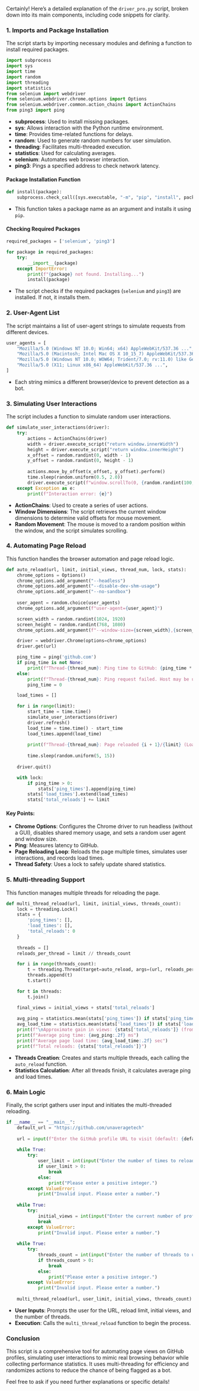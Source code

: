 Certainly! Here’s a detailed explanation of the `driver_pro.py` script, broken down into its main components, including code snippets for clarity.

### 1. **Imports and Package Installation**

The script starts by importing necessary modules and defining a function to install required packages.

```python
import subprocess
import sys
import time
import random
import threading
import statistics
from selenium import webdriver
from selenium.webdriver.chrome.options import Options
from selenium.webdriver.common.action_chains import ActionChains
from ping3 import ping
```

- **subprocess**: Used to install missing packages.
- **sys**: Allows interaction with the Python runtime environment.
- **time**: Provides time-related functions for delays.
- **random**: Used to generate random numbers for user simulation.
- **threading**: Facilitates multi-threaded execution.
- **statistics**: Used for calculating averages.
- **selenium**: Automates web browser interaction.
- **ping3**: Pings a specified address to check network latency.

#### Package Installation Function

```python
def install(package):
    subprocess.check_call([sys.executable, "-m", "pip", "install", package])
```

- This function takes a package name as an argument and installs it using `pip`.

#### Checking Required Packages

```python
required_packages = ['selenium', 'ping3']

for package in required_packages:
    try:
        __import__(package)
    except ImportError:
        print(f"{package} not found. Installing...")
        install(package)
```

- The script checks if the required packages (`selenium` and `ping3`) are installed. If not, it installs them.

### 2. **User-Agent List**

The script maintains a list of user-agent strings to simulate requests from different devices.

```python
user_agents = [
    "Mozilla/5.0 (Windows NT 10.0; Win64; x64) AppleWebKit/537.36 ...",
    "Mozilla/5.0 (Macintosh; Intel Mac OS X 10_15_7) AppleWebKit/537.36 ...",
    "Mozilla/5.0 (Windows NT 10.0; WOW64; Trident/7.0; rv:11.0) like Gecko",
    "Mozilla/5.0 (X11; Linux x86_64) AppleWebKit/537.36 ...",
]
```

- Each string mimics a different browser/device to prevent detection as a bot.

### 3. **Simulating User Interactions**

The script includes a function to simulate random user interactions.

```python
def simulate_user_interactions(driver):
    try:
        actions = ActionChains(driver)
        width = driver.execute_script("return window.innerWidth")
        height = driver.execute_script("return window.innerHeight")
        x_offset = random.randint(0, width - 1)
        y_offset = random.randint(0, height - 1)
        
        actions.move_by_offset(x_offset, y_offset).perform()
        time.sleep(random.uniform(0.5, 2.0))
        driver.execute_script(f"window.scrollTo(0, {random.randint(100, 500)});")
    except Exception as e:
        print(f"Interaction error: {e}")
```

- **ActionChains**: Used to create a series of user actions.
- **Window Dimensions**: The script retrieves the current window dimensions to determine valid offsets for mouse movement.
- **Random Movement**: The mouse is moved to a random position within the window, and the script simulates scrolling.

### 4. **Automating Page Reload**

This function handles the browser automation and page reload logic.

```python
def auto_reload(url, limit, initial_views, thread_num, lock, stats):
    chrome_options = Options()
    chrome_options.add_argument("--headless")
    chrome_options.add_argument("--disable-dev-shm-usage")
    chrome_options.add_argument("--no-sandbox")
    
    user_agent = random.choice(user_agents)
    chrome_options.add_argument(f"user-agent={user_agent}")

    screen_width = random.randint(1024, 1920)
    screen_height = random.randint(768, 1080)
    chrome_options.add_argument(f"--window-size={screen_width},{screen_height}")

    driver = webdriver.Chrome(options=chrome_options)
    driver.get(url)

    ping_time = ping('github.com')
    if ping_time is not None:
        print(f"Thread-{thread_num}: Ping time to GitHub: {ping_time * 1000:.2f} ms")
    else:
        print(f"Thread-{thread_num}: Ping request failed. Host may be unreachable.")
        ping_time = 0  

    load_times = []

    for i in range(limit):
        start_time = time.time()
        simulate_user_interactions(driver)
        driver.refresh()  
        load_time = time.time() - start_time
        load_times.append(load_time)
        
        print(f"Thread-{thread_num}: Page reloaded {i + 1}/{limit} (Load time: {load_time:.2f} sec)")
        
        time.sleep(random.uniform(5, 15))  
    
    driver.quit()

    with lock:
        if ping_time > 0:  
            stats['ping_times'].append(ping_time)
        stats['load_times'].extend(load_times)
        stats['total_reloads'] += limit
```

#### Key Points:
- **Chrome Options**: Configures the Chrome driver to run headless (without a GUI), disables shared memory usage, and sets a random user agent and window size.
- **Ping**: Measures latency to GitHub.
- **Page Reloading Loop**: Reloads the page multiple times, simulates user interactions, and records load times.
- **Thread Safety**: Uses a lock to safely update shared statistics.

### 5. **Multi-threading Support**

This function manages multiple threads for reloading the page.

```python
def multi_thread_reload(url, limit, initial_views, threads_count):
    lock = threading.Lock()  
    stats = {
        'ping_times': [],
        'load_times': [],
        'total_reloads': 0
    }
    
    threads = []
    reloads_per_thread = limit // threads_count

    for i in range(threads_count):
        t = threading.Thread(target=auto_reload, args=(url, reloads_per_thread, initial_views, i + 1, lock, stats))
        threads.append(t)
        t.start()

    for t in threads:
        t.join()

    final_views = initial_views + stats['total_reloads']
    
    avg_ping = statistics.mean(stats['ping_times']) if stats['ping_times'] else 0
    avg_load_time = statistics.mean(stats['load_times']) if stats['load_times'] else 0
    print(f"\nApproximate gain in views: {stats['total_reloads']} (from {initial_views} to {final_views})")
    print(f"Average ping time: {avg_ping:.2f} ms")
    print(f"Average page load time: {avg_load_time:.2f} sec")
    print(f"Total reloads: {stats['total_reloads']}")
```

- **Threads Creation**: Creates and starts multiple threads, each calling the `auto_reload` function.
- **Statistics Calculation**: After all threads finish, it calculates average ping and load times.

### 6. **Main Logic**

Finally, the script gathers user input and initiates the multi-threaded reloading.

```python
if __name__ == "__main__":
    default_url = "https://github.com/unaveragetech"
    
    url = input(f"Enter the GitHub profile URL to visit (default: {default_url}): ") or default_url
    
    while True:
        try:
            user_limit = int(input("Enter the number of times to reload the page: "))
            if user_limit > 0:
                break
            else:
                print("Please enter a positive integer.")
        except ValueError:
            print("Invalid input. Please enter a number.")
    
    while True:
        try:
            initial_views = int(input("Enter the current number of profile views: "))
            break
        except ValueError:
            print("Invalid input. Please enter a number.")
    
    while True:
        try:
            threads_count = int(input("Enter the number of threads to use (recommended: 4): "))
            if threads_count > 0:
                break
            else:
                print("Please enter a positive integer.")
        except ValueError:
            print("Invalid input. Please enter a number.")
    
    multi_thread_reload(url, user_limit, initial_views, threads_count)
```

- **User Inputs**: Prompts the user for the URL, reload limit, initial views, and the number of threads.
- **Execution**: Calls the `multi_thread_reload` function to begin the process.

### Conclusion

This script is a comprehensive tool for automating page views on GitHub profiles, simulating user interactions to mimic real browsing behavior while collecting performance statistics. It uses multi-threading for efficiency and randomizes actions to reduce the chance of being flagged as a bot. 

Feel free to ask if you need further explanations or specific details!
